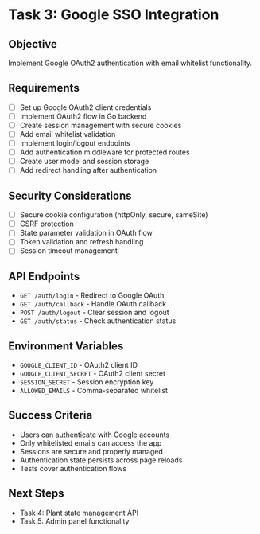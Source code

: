 # Task 3: Google SSO Integration

## Objective
Implement Google OAuth2 authentication with email whitelist functionality.

## Requirements
- [ ] Set up Google OAuth2 client credentials
- [ ] Implement OAuth2 flow in Go backend
- [ ] Create session management with secure cookies
- [ ] Add email whitelist validation
- [ ] Implement login/logout endpoints
- [ ] Add authentication middleware for protected routes
- [ ] Create user model and session storage
- [ ] Add redirect handling after authentication

## Security Considerations
- [ ] Secure cookie configuration (httpOnly, secure, sameSite)
- [ ] CSRF protection
- [ ] State parameter validation in OAuth flow
- [ ] Token validation and refresh handling
- [ ] Session timeout management

## API Endpoints
- `GET /auth/login` - Redirect to Google OAuth
- `GET /auth/callback` - Handle OAuth callback
- `POST /auth/logout` - Clear session and logout
- `GET /auth/status` - Check authentication status

## Environment Variables
- `GOOGLE_CLIENT_ID` - OAuth2 client ID
- `GOOGLE_CLIENT_SECRET` - OAuth2 client secret
- `SESSION_SECRET` - Session encryption key
- `ALLOWED_EMAILS` - Comma-separated whitelist

## Success Criteria
- Users can authenticate with Google accounts
- Only whitelisted emails can access the app
- Sessions are secure and properly managed
- Authentication state persists across page reloads
- Tests cover authentication flows

## Next Steps
- Task 4: Plant state management API
- Task 5: Admin panel functionality
